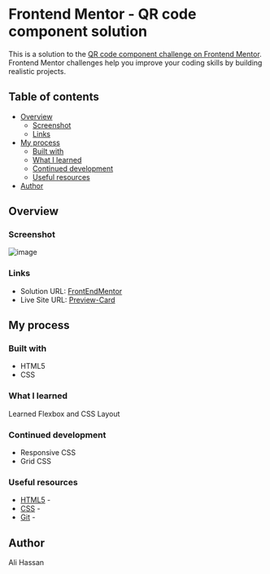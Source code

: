 # Frontend Mentor - QR code component solution

This is a solution to the [QR code component challenge on Frontend Mentor](https://www.frontendmentor.io/challenges/qr-code-component-iux_sIO_H). Frontend Mentor challenges help you improve your coding skills by building realistic projects. 

## Table of contents

- [Overview](#overview)
  - [Screenshot](#screenshot)
  - [Links](#links)
- [My process](#my-process)
  - [Built with](#built-with)
  - [What I learned](#what-i-learned)
  - [Continued development](#continued-development)
  - [Useful resources](#useful-resources)
- [Author](#author)

## Overview

### Screenshot

![image](https://github.com/user-attachments/assets/6b076688-889d-4061-b654-9f3cb27987fe)


### Links

- Solution URL: [FrontEndMentor](https://www.frontendmentor.io/solutions/blog-preview-card-sbN-0Z5_a_)
- Live Site URL: [Preview-Card](https://ali00209.github.io/Preview-Card/)

## My process

### Built with

- HTML5
- CSS


### What I learned

Learned Flexbox and CSS Layout

### Continued development

- Responsive CSS
- Grid CSS


### Useful resources

- [HTML5](https://youtu.be/kUMe1FH4CHE) -
- [CSS](https://youtu.be/OXGznpKZ_sA) - 
- [Git](https://www.youtube.com/watch?v=mJ-qvsxPHpY&pp=ygUPZ2l0IGZvciBkdW1taWVz) - 


## Author

Ali Hassan
